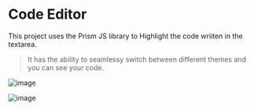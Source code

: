 # Code Editor

This project uses the Prism JS library to Highlight the code wriiten in the textarea.
> It has the ability to seamlessy switch between different themes and you can see your code.

![image](https://github.com/avyayah-vp/Prodios-Labs-Assignment/assets/76602903/a0b00afc-6e81-48cf-bbc2-34986c95db4e)

![image](https://github.com/avyayah-vp/Prodios-Labs-Assignment/assets/76602903/ff8b36c6-e66a-443d-b38a-6c652f5d5d8f)
